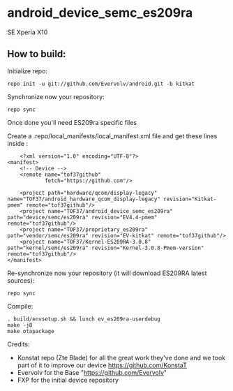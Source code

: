 android_device_semc_es209ra
===========================

SE Xperia X10

How to build:
-------------

Initialize repo:

    repo init -u git://github.com/Evervolv/android.git -b kitkat


Synchronize now your repository:

    repo sync

Once done you'll need ES209ra specific files

Create a .repo/local_manifests/local_manifest.xml file and get these lines inside :

		<?xml version="1.0" encoding="UTF-8"?>
	<manifest>
    	<!-- Device -->
    	<remote name="tof37github"
            	fetch="https://github.com"/>

    	<project path="hardware/qcom/display-legacy" name="TOF37/android_hardware_qcom_display-legacy" revision="Kitkat-pmem" remote="tof37github"/>
    	<project name="TOF37/android_device_semc_es209ra" path="device/semc/es209ra" revision="EV4.4-pmem" remote="tof37github"/>
    	<project name="TOF37/proprietary_es209ra" path="vendor/semc/es209ra" revision="EV-kitkat" remote="tof37github"/>
    	<project name="TOF37/Kernel-ES209RA-3.0.8" path="kernel/semc/es209ra" revision="Kernel-3.0.8-Pmem-version" remote="tof37github"/>
	</manifest>

Re-synchronize now your repository (it will download ES209RA latest sources):

    repo sync

Compile:

    . build/envsetup.sh && lunch ev_es209ra-userdebug
    make -j8
    make otapackage

Credits:

* Konstat repo (Zte Blade) for all the great work they've done and we took part of it to improve our device https://github.com/KonstaT
* Evervolv for the Base "https://github.com/Evervolv"
* FXP for the initial device repository
